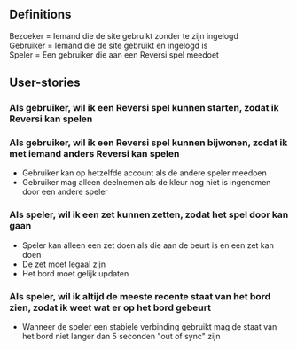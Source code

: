 ## Definitions
Bezoeker = Iemand die de site gebruikt zonder te zijn ingelogd  
Gebruiker = Iemand die de site gebruikt en ingelogd is  
Speler = Een gebruiker die aan een Reversi spel meedoet  

## User-stories
### Als gebruiker, wil ik een Reversi spel kunnen starten, zodat ik Reversi kan spelen

### Als gebruiker, wil ik een Reversi spel kunnen bijwonen, zodat ik met iemand anders Reversi kan spelen
- Gebruiker kan op hetzelfde account als de andere speler meedoen
- Gebruiker mag alleen deelnemen als de kleur nog niet is ingenomen door een andere speler

### Als speler, wil ik een zet kunnen zetten, zodat het spel door kan gaan
- Speler kan alleen een zet doen als die aan de beurt is en een zet kan doen
- De zet moet legaal zijn
- Het bord moet gelijk updaten

### Als speler, wil ik altijd de meeste recente staat van het bord zien, zodat ik weet wat er op het bord gebeurt
- Wanneer de speler een stabiele verbinding gebruikt mag de staat van het bord niet langer dan 5 seconden "out of sync" zijn
